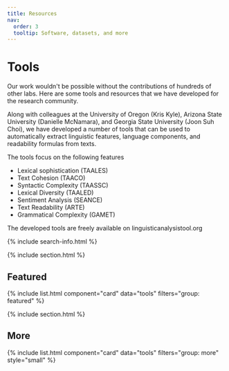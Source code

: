 ```yaml
---
title: Resources
nav:
  order: 3
  tooltip: Software, datasets, and more
---
```


# <i class="fas fa-tools"></i>Tools

Our work wouldn't be possible without the contributions of hundreds of other labs. Here are some tools and resources that we have developed for the research community.

Along with colleagues at the University of Oregon (Kris Kyle), Arizona State University (Danielle McNamara), and Georgia State University (Joon Suh Choi), we have developed a number of tools that can be used to automatically extract linguistic features, language components, and readability formulas from texts.

The tools focus on the following features
- Lexical sophistication (TAALES)
- Text Cohesion (TAACO)
- Syntactic Complexity (TAASSC)
- Lexical Diversity (TAALED)
- Sentiment Analysis (SEANCE)
- Text Readability (ARTE)
- Grammatical Complexity (GAMET)

The developed tools are freely available on linguisticanalysistool.org

{% include search-info.html %}

{% include section.html %}

## Featured

{% include list.html component="card" data="tools" filters="group: featured" %}

{% include section.html %}

## More

{% include list.html component="card" data="tools" filters="group: more" style="small" %}

